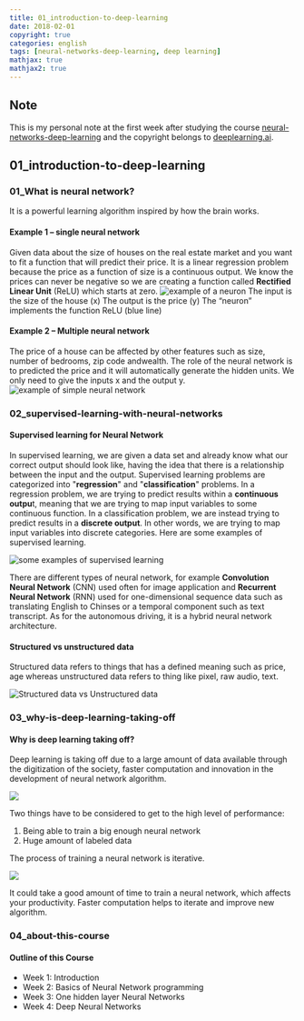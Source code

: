 ```yaml
---
title: 01_introduction-to-deep-learning
date: 2018-02-01
copyright: true
categories: english
tags: [neural-networks-deep-learning, deep learning]
mathjax: true
mathjax2: true
---
```


## Note
This is my personal note at the first week after studying the course [neural-networks-deep-learning](https://www.coursera.org/learn/neural-networks-deep-learning/) and the copyright belongs to [deeplearning.ai](https://www.deeplearning.ai/).

## 01_introduction-to-deep-learning

### 01_What is neural network?
It is a powerful learning algorithm inspired by how the brain works.
#### Example 1 – single neural network
Given data about the size of houses on the real estate market and you want to fit a function that will predict their price. It is a linear regression problem because the price as a function of size is a continuous output.
We know the prices can never be negative so we are creating a function called **Rectified Linear Unit** (ReLU) which starts at zero.
![example of a neuron](http://pltr89sz6.bkt.clouddn.com/gitpage/deeplearning.ai/neural-networks-deep-learning/01_introduction-to-deep-learning/1.png)
The input is the size of the house (x)
The output is the price (y)
The “neuron” implements the function ReLU (blue line)
#### Example 2 – Multiple neural network
The price of a house can be affected by other features such as size, number of bedrooms, zip code andwealth. The role of the neural network is to predicted the price and it will automatically generate the hidden units. We only need to give the inputs x and the output y.
![example of simple neural network](http://pltr89sz6.bkt.clouddn.com/gitpage/deeplearning.ai/neural-networks-deep-learning/01_introduction-to-deep-learning/2.png)

### 02_supervised-learning-with-neural-networks

#### Supervised learning for Neural Network
In supervised learning, we are given a data set and already know what our correct output should look like, having the idea that there is a relationship between the input and the output.
Supervised learning problems are categorized into "**regression**" and "**classification**" problems. In a regression problem, we are trying to predict results within a **continuous outpu**t, meaning that we are trying to map input variables to some continuous function. In a classification problem, we are instead trying to predict results in a **discrete output**. In other words, we are trying to map input variables into discrete categories.
Here are some examples of supervised learning.

![some examples of supervised learning](http://pltr89sz6.bkt.clouddn.com/gitpage/deeplearning.ai/neural-networks-deep-learning/01_introduction-to-deep-learning/3.png)

There are different types of neural network, for example **Convolution Neural Network** (CNN) used often for image application and **Recurrent Neural Network** (RNN) used for one-dimensional sequence data such as translating English to Chinses or a temporal component such as text transcript. As for the autonomous driving, it is a hybrid neural network architecture.
#### Structured vs unstructured data
Structured data refers to things that has a defined meaning such as price, age whereas unstructured data refers to thing like pixel, raw audio, text.

![Structured data vs Unstructured data](http://pltr89sz6.bkt.clouddn.com/gitpage/deeplearning.ai/neural-networks-deep-learning/01_introduction-to-deep-learning/4.png)

### 03_why-is-deep-learning-taking-off

#### Why is deep learning taking off?
Deep learning is taking off due to a large amount of data available through the digitization of the society, faster computation and innovation in the development of neural network algorithm.

![](http://pltr89sz6.bkt.clouddn.com/gitpage/deeplearning.ai/neural-networks-deep-learning/01_introduction-to-deep-learning/5.png)

Two things have to be considered to get to the high level of performance:
1. Being able to train a big enough neural network
2. Huge amount of labeled data

The process of training a neural network is iterative.

![](http://pltr89sz6.bkt.clouddn.com/gitpage/deeplearning.ai/neural-networks-deep-learning/01_introduction-to-deep-learning/6.png)

It could take a good amount of time to train a neural network, which affects your productivity. Faster computation helps to iterate and improve new algorithm.

### 04_about-this-course

#### Outline of this Course

* Week 1: Introduction
* Week 2: Basics of Neural Network programming 
* Week 3: One hidden layer Neural Networks
* Week 4: Deep Neural Networks









